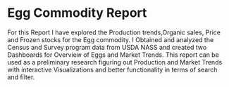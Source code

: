 # Egg Commodity Report
For this Report I have explored the Production trends,Organic sales, Price and Frozen stocks for the Egg commodity. I Obtained and analyzed the Census 
and Survey program data from USDA NASS and created two Dashboards for Overview of Eggs and Market Trends. This report can be used as a preliminary research 
figuring out Production and Market Trends with interactive Visualizations and better functionality in terms of search and filter. 
